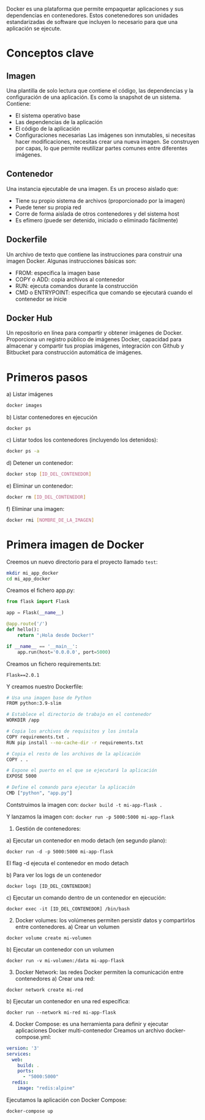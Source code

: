 Docker es una plataforma que permite empaquetar aplicaciones y sus dependencias en contenedores. Estos conetenedores son unidades estandarizadas de software que incluyen lo necesario para que una aplicación se ejecute.

# Conceptos clave
## Imagen
Una plantilla de solo lectura que contiene el código, las dependencias y la configuración de una aplicación. Es como la snapshot de un sistema. Contiene:
- El sistema operativo base
- Las dependencias de la aplicación
- El código de la aplicación
- Configuraciones necesarias
Las imágenes son inmutables, si necesitas hacer modificaciones, necesitas crear una nueva imagen. Se construyen por capas, lo que permite reutilizar partes comunes entre diferentes imágenes.
##  Contenedor
Una instancia ejecutable de una imagen. Es un proceso aislado que:
- Tiene su propio sistema de archivos (proporcionado por la imagen)
- Puede tener su propia red
- Corre de forma aislada de otros contenedores y del sistema host
- Es efímero (puede ser detenido, iniciado o eliminado fácilmente)
## Dockerfile
Un archivo de texto que contiene las instrucciones para construir una imagen Docker. Algunas instrucciones básicas son:
- FROM: especifica la imagen base
- COPY o ADD: copia archivos al contenedor
- RUN: ejecuta comandos durante la construcción
- CMD o ENTRYPOINT: especifica que comando se ejecutará cuando el contenedor se inicie
## Docker Hub
Un repositorio en línea para compartir y obtener imágenes de Docker. Proporciona un registro público de imágenes Docker, capacidad para almacenar y compartir tus propias imágenes, integración con Github y Bitbucket para construcción automática de imágenes.

# Primeros pasos
a) Listar imágenes
```bash
docker images
```

b) Listar contenedores en ejecución
```shell
docker ps
```

c) Listar todos los contenedores (incluyendo los detenidos):
```bash
docker ps -a
```

d) Detener un contenedor:
```bash
docker stop [ID_DEL_CONTENEDOR]
```

e) Eliminar un contenedor:
```bash
docker rm [ID_DEL_CONTENEDOR]
```

f) Eliminar una imagen:
```bash
docker rmi [NOMBRE_DE_LA_IMAGEN]
```

# Primera imagen de Docker

Creemos un nuevo directorio para el proyecto llamado `test`: 
```bash
mkdir mi_app_docker
cd mi_app_docker
```

Creamos el fichero app.py:
```python
from flask import Flask

app = Flask(__name__)

@app.route('/')
def hello():
    return "¡Hola desde Docker!"

if __name__ == '__main__':
    app.run(host='0.0.0.0', port=5000)
```

Creamos un fichero requirements.txt:
```
Flask==2.0.1
```

Y creamos nuestro Dockerfile:
```bash
# Usa una imagen base de Python
FROM python:3.9-slim

# Establece el directorio de trabajo en el contenedor
WORKDIR /app

# Copia los archivos de requisitos y los instala
COPY requirements.txt .
RUN pip install --no-cache-dir -r requirements.txt

# Copia el resto de los archivos de la aplicación
COPY . .

# Expone el puerto en el que se ejecutará la aplicación
EXPOSE 5000

# Define el comando para ejecutar la aplicación
CMD ["python", "app.py"]
```

Contstruimos la imagen con: 
`docker build -t mi-app-flask .`

Y lanzamos la imagen con:
`docker run -p 5000:5000 mi-app-flask`


1. Gestión de contenedores:

a) Ejecutar un contenedor en modo detach (en segundo plano):
```
docker run -d -p 5000:5000 mi-app-flask
```
El flag -d ejecuta el contenedor en modo detach

b) Para ver los logs de un contenedor
```
docker logs [ID_DEL_CONTENEDOR]
```

c) Ejecutar un comando dentro de un contenedor en ejecución:
```
docker exec -it [ID_DEL_CONTENEDOR] /bin/bash
```

2. Docker volumes: los volúmenes permiten persistir datos y compartirlos entre contenedores.
a) Crear un volumen
```
docker volume create mi-volumen
```

b) Ejecutar un contenedor con un volumen
```
docker run -v mi-volumen:/data mi-app-flask
```

3. Docker Network: las redes Docker permiten la comunicación entre contenedores
a) Crear una red:
```
docker network create mi-red
```

b) Ejecutar un contenedor en una red específica:
```
docker run --network mi-red mi-app-flask
```

4. Docker Compose: es una herramienta para definir y ejecutar aplicaciones Docker multi-contenedor
Creamos un archivo docker-compose.yml:
```yml
version: '3'
services:
  web:
    build: .
    ports:
      - "5000:5000"
  redis:
    image: "redis:alpine"
```

Ejecutamos la aplicación con Docker Compose:
```
docker-compose up
```
